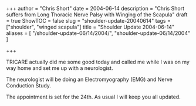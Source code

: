 +++
author = "Chris Short"
date = 2004-06-14
description = "Chris Short suffers from Long Thoracic Nerve Palsy with Winging of the Scapula"
draft = true
ShowTOC = false
slug = "shoulder-update-20040614"
tags = ["shoulder", "winged scapula"]
title = "Shoulder Update 2004-06-14"
aliases = [
    "/shoulder-update-06/14/2004/",
    "shoulder-update-06/14/2004"
]

+++

TRICARE actually did me some good today and called me while I was on my way home and set me up with a neurologist.

The neurologist will be doing an Electromyography (EMG) and Nerve Conduction Study.

The appointment is set for the 24th. As usual I will keep you all updated.